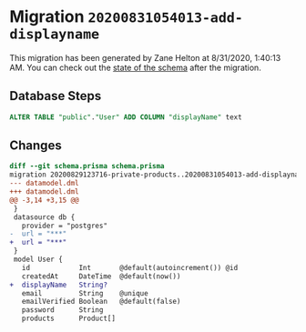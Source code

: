 # Migration `20200831054013-add-displayname`

This migration has been generated by Zane Helton at 8/31/2020, 1:40:13 AM.
You can check out the [state of the schema](./schema.prisma) after the migration.

## Database Steps

```sql
ALTER TABLE "public"."User" ADD COLUMN "displayName" text   
```

## Changes

```diff
diff --git schema.prisma schema.prisma
migration 20200829123716-private-products..20200831054013-add-displayname
--- datamodel.dml
+++ datamodel.dml
@@ -3,14 +3,15 @@
 }
 datasource db {
   provider = "postgres"
-  url = "***"
+  url = "***"
 }
 model User {
   id            Int       @default(autoincrement()) @id
   createdAt     DateTime  @default(now())
+  displayName   String?
   email         String    @unique
   emailVerified Boolean   @default(false)
   password      String
   products      Product[]
```


